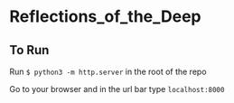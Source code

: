 # Reflections_of_the_Deep

## To Run
Run `$ python3 -m http.server` in the root of the repo

Go to your browser and in the url bar type `localhost:8000`
